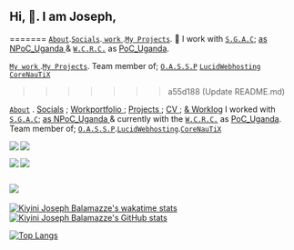 ## Hi, 👋. I am Joseph,    
=======
<a href="https://josephkb87.github.io">`About`</a>.<a href="https://linktr.ee/jungbasher87">`Socials`</a>.<a href="https://github.com/josephkb87?tab=repositories"> `work` </a>.<a href="https://github.com/josephkb87?tab=projects">`My Projects`</a>.
🌱 I work with <a href="https://spacegeneration.org">`S.G.A.C`</a>; <a href="https://spacegeneration.org/regions/africa/uganda"> as NPoC_Uganda </a> & <a href="https://wcrc.world/">`W.C.R.C.`</a> as <a href="https://wcrc.world/Files/WCRC_POC.pdf">PoC_Uganda</a>.
  
<a href="https://github.com/josephkb87"> `My work` </a>.<a href="https://github.com/josephkb87?tab=projects">`My Projects`</a>. Team member of; <a href="https://github.com/OASSP">`O.A.S.S.P`</a>
<a href="https://github.com/LUCIDWEBHOSTING">`LucidWebhosting`</a>
<a href="https://github.com/CORENAUTICS">`CoreNauTiX`</a>
>>>>>>> a55d188 (Update README.md)

<a href="https://josephkb87.github.io">`About`</a> . <a href="https://linktr.ee/jungbasher87"> Socials</a> ; <a href="https://github.com/josephkb87?tab=repositories"> 
 Workportfolio </a> ; <a href="https://github.com/josephkb87?tab=projects"> Projects </a> ; <a href="https://github.com/josephkb87/cv.md"> CV </a>; <a href="https://github.com/josephkb87/worklog.md"> & Worklog</a>
I worked with <a href="https://spacegeneration.org">`S.G.A.C`</a>; <a href="https://spacegeneration.org/regions/africa/uganda"> as NPoC_Uganda </a> & currently with the <a href="https://wcrc.world/">`W.C.R.C.`</a> as <a href="https://wcrc.world/Files/WCRC_POC.pdf">PoC_Uganda</a>.   Team member of; <a href="https://github.com/OASSP">`O.A.S.S.P`</a>.<a href="https://github.com/LUCIDWEBHOSTING">`LucidWebhosting`</a>.<a href="https://github.com/CORENAUTICS">`CoreNauTiX`</a>
 
<a href="https://github.com/josephkb87/PythonBasics"><img align="center right" src="https://github-readme-stats.vercel.app/api/pin/?username=josephkb87&show_icons=true&show_icons=true&theme=gruvbox&repo=PythonBasics" />
</a> <a href="https://github.com/josephkb87/matlab_octave">
  <img align="left" src="https://github-readme-stats.vercel.app/api/pin/?username=josephkb87&show_icons=true&show_icons=true&theme=algolia&repo=Matlab_Octave" />
</a>

<a href="https://github.com/josephkb87/Filters"><img align="center left" src="https://github-readme-stats.vercel.app/api/pin/?username=josephkb87&show_icons=true&show_icons=true&theme=solarized-dark&repo=Filters" />
</a> <a href="https://github.com/josephkb87/JuMatOct"><img align="left" src="https://github-readme-stats.vercel.app/api/pin/?username=josephkb87&show_icons=true&show_icons=true&theme=nightowl&repo=JuMatOct" />
</a>

<a href="https://github.com/josephkb87/VerilogBasics"><img align="center left" src="https://github-readme-stats.vercel.app/api/pin/?username=josephkb87&show_icons=true&show_icons=true&theme=&repo=VerilogBasics" /></a> 
--
[![Kiyini Joseph Balamazze's wakatime stats](https://github-readme-stats.vercel.app/api/wakatime?username=josephkb&langs_count=10&layout=compact&show_icons=true&show_icons=true&theme=buefy&show_icons=true)](https://github.com/josephkb87/github-readme-stats)
[![Kiyini Joseph Balamazze's GitHub stats](https://github-readme-stats.vercel.app/api?username=josephkb87&show_icons=true&show_icons=true&theme=synthwave&show_icons=true)](https://github.com/josephkb87/github-readme-stats)

 [![Top Langs](https://github-readme-stats.vercel.app/api/top-langs/?username=josephkb87&show_icons=true&theme=tokyonight&langs_count=10&layout=compact)](https://github.com/josephkb87/github-readme-stats)
 

 <!--START_SECTION:waka-->

<!--END_SECTION:waka-->
  <!---
  josephkb87/josephkb87 is a ✨ special ✨ repository because its `README.md` (this file) appears on your GitHub profile.
  You can click the Preview link to take a look at your changes.
  --->
